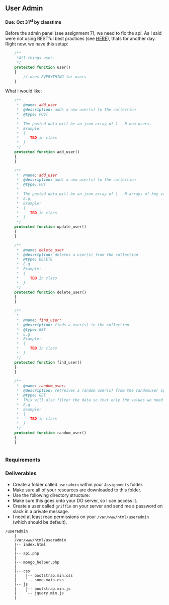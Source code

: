 ## User Admin
#### Due: Oct 31<sup>st</sup> by classtime

Before the admin panel (see assignment 7), we need to fix the api. As I said were not using RESTful best practices 
(see [HERE](https://hackernoon.com/restful-api-designing-guidelines-the-best-practices-60e1d954e7c9)), thats for 
another day. Right now, we have this setup:

```php
    /**
     *All things user.
     */
    protected function user()
    {
        // does EVERYTHING for users
    }
```

What I would like:

```php
    /**
     *  @name: add_user
     *  @description: adds a new user(s) to the collection
     *  @type: POST
     *
     *  The posted data will be an json array of 1 - N new users.
     *  Example:
     *  { 
     *     TBD in class
     *  }
     */
    protected function add_user()
    {
    }

    /**
     *  @name: add_user
     *  @description: adds a new user(s) to the collection
     *  @type: PUT
     *
     *  The posted data will be an json array of 1 - N arrays of key value pairs.
     *  E.g.  
     *  Example:
     *  { 
     *     TBD in class
     *  }
     */
    protected function update_user()
    {
    }

    /**
     *  @name: delete_user
     *  @description: deletes a user(s) from the collection
     *  @type: DELETE
     *  E.g.  
     *  Example:
     *  { 
     *     TBD in class
     *  }
     */
    protected function delete_user()
    {
    }

    /**
     *
     *  @name: find_user:
     *  @description: finds a user(s) in the collection
     *  @type: GET
     *  E.g.  
     *  Example:
     *  { 
     *     TBD in class
     *  }
     */
    protected function find_user()
    {
    }
    
    /**
     *  @name: random_user:
     *  @description: retreives a random user(s) from the randomuser api
     *  @type: GET
     *  This will also filter the data so that only the values we need are in the collection, and all top level keys with no nesting.
     *  E.g.  
     *  Example:
     *  { 
     *     TBD in class
     *  }
     */
    protected function random_user()
    {
    }
    
```


### Requirements
  

### Deliverables

- Create a folder called `useradmin` within your `Assignments` folder.
- Make sure all of your resources are downloaded to this folder.
- Use the following directory structure:
- Make sure this goes onto your DO server, so I can access it.
- Create a user called `griffin` on your server and send me a password on slack in a private message.
- I need at least read permissions on your `/var/www/html/useradmin` (which should be default).

```
/useradmin
    |
    /var/www/html/useradmin
    |-- index.html
    |
    |-- api.php
    |
    |-- mongo_helper.php
    |
    |-- css
    |    |-- bootstrap.min.css
    |    `-- some.main.css
    |-- js
    |    |-- bootstrap.min.js
    |    `-- jquery.min.js
    |
```


